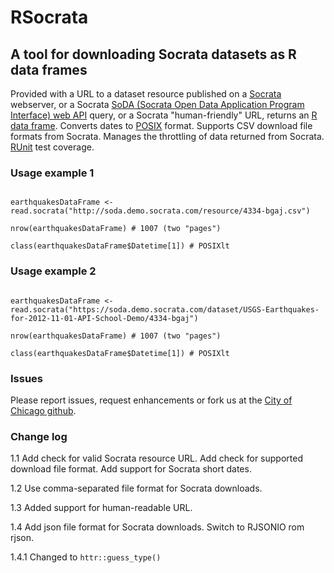 RSocrata
========

A tool for downloading Socrata datasets as R data frames
--------------------------------------------------------	

Provided with a URL to a dataset resource published on a [Socrata](http://www.socrata.com) webserver,
or a Socrata [SoDA (Socrata Open Data Application Program Interface) web API](http://dev.socrata.com) query,
or a Socrata "human-friendly" URL, 
returns an [R data frame](http://stat.ethz.ch/R-manual/R-devel/library/base/html/data.frame.html).
Converts dates to [POSIX](http://stat.ethz.ch/R-manual/R-devel/library/base/html/DateTimeClasses.html) format.
Supports CSV download file formats from Socrata.
Manages the throttling of data returned from Socrata.
[RUnit](http://cran.r-project.org/web/packages/RUnit/index.html) test coverage.

### Usage example 1

<pre><code>
earthquakesDataFrame &lt;- read.socrata("http://soda.demo.socrata.com/resource/4334-bgaj.csv")<br>
nrow(earthquakesDataFrame) # 1007 (two "pages")<br>
class(earthquakesDataFrame$Datetime[1]) # POSIXlt
</code></pre>

### Usage example 2

<pre><code>
earthquakesDataFrame &lt;- read.socrata("https://soda.demo.socrata.com/dataset/USGS-Earthquakes-for-2012-11-01-API-School-Demo/4334-bgaj")<br>
nrow(earthquakesDataFrame) # 1007 (two "pages")<br>
class(earthquakesDataFrame$Datetime[1]) # POSIXlt
</code></pre>

### Issues

Please report issues, request enhancements or fork us at the [City of Chicago github](https://github.com/Chicago/RSocrata/issues).

### Change log

1.1 Add check for valid Socrata resource URL. Add check for supported download file format. Add support for Socrata short dates.

1.2 Use comma-separated file format for Socrata downloads.

1.3 Added support for human-readable URL.

1.4 Add json file format for Socrata downloads. Switch to RJSONIO rom rjson. 

1.4.1 Changed to ```httr::guess_type()```
